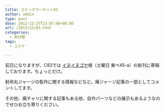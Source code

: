 ```yaml
---
title: コミックマーケット83
author: admin
type: post
date: 2012-12-27T23:07:00+00:00
url: /2012/12/83.html
categories:
  - 未分類
tags:
  - コミケ

---
```

前日になりますが、C83では&nbsp;<a href="http://d09speed.blogspot.jp/2012/11/c8345a.html" target="_blank">イヌイヌゴヤ</a>様（土曜日 東ペ45-a）の新刊に寄稿しております。ちょっとだけ。

射命丸ジャージの製作に関する情報などなど。痛ジャージ記事の一部としてコメントしてます。

その他、痛チャリに関する記事もある他、自作パーツなどの展示もあるようなのでぜひお立ち寄りください。

